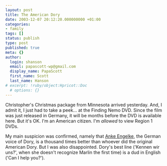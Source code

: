 ```yaml
---
layout: post
title: The American Dory
date: 2003-12-07 20:12:20.000000000 +01:00
categories:
- family
tags: []
status: publish
type: post
published: true
meta: {}
author:
  login: shanson
  email: papascott-wp@gmail.com
  display_name: PapaScott
  first_name: Scott
  last_name: Hanson
# excerpt: !ruby/object:Hpricot::Doc
  # options: {}
---
```

<p>Christopher's Christmas package from Minnesota arrived yesterday. And, I admit it, I just had to take a peek... at the Finding Nemo DVD. Since the film was just released in Germany, it will be months before the DVD is available here. But it's OK. I'm an American citizen. I'm <em>allowed</em> to view Region 1 DVDs.</p>
<p>My main suspicion was confirmed, namely that <a href="http://www.brainpool.de/en/stars/engelke/">Anke Engelke</a>, the German voice of Dory, is a thousand times better than whoever did the original American Dory. But I was also disappointed. Dory's best line ('Kennen wir uns?', when she doesn't recognize Marlin the first time) is a dud in English ('Can I help you?').</p>
